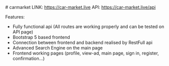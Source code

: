 #   c a r m a r k e t  
 
LINK: https://car-market.live
API: https://car-market.live/api

Features:
- Fully functional api (All routes are working properly and can be tested on API page)
- Bootstrap 5 based frontend
- Connection between frontend and backend realised by RestFull api
- Advanced Search Engine on the main page
- Frontend working pages (profile, view-ad, main page, sign in, register, confirmation...)
